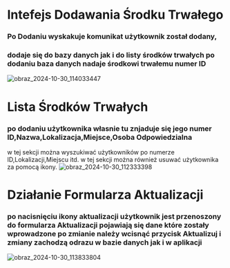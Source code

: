 # Intefejs Dodawania Środku Trwałego
### Po Dodaniu wyskakuje komunikat użytkownik został dodany,
### dodaje się do bazy danych jak i do listy środków trwałych po dodaniu baza danych nadaje środkowi trwałemu numer ID
![obraz_2024-10-30_114033447](https://github.com/user-attachments/assets/f59f166a-83c4-4727-9a0b-74f2987e367d)




# Lista Środków Trwałych
### po dodaniu użytkownika własnie tu znjaduje się jego numer ID,Nazwa,Lokalizacja,Miejsce,Osoba Odpowiedzialna
w tej sekcji można wyszukiwać użytkowników po numerze ID,Lokalizacji,Miejscu itd.
w tej sekcji można również usuwać użytkownika za pomocą ikony.
![obraz_2024-10-30_112333398](https://github.com/user-attachments/assets/3b5799b8-2dbc-4468-95c7-21ad20612312)

# Działanie Formularza Aktualizacji
### po nacisnięciu ikony aktualizacji użytkownik jest przenoszony do formularza Aktualizacji pojawiają się dane które zostały wprowadzone po zmianie należy wcisnąć przycisk Aktualizuj i zmiany zachodzą odrazu w bazie danych jak i w aplikacji
![obraz_2024-10-30_113833804](https://github.com/user-attachments/assets/ade5dced-7489-4672-a0fc-36ee38d9bf63)



 

